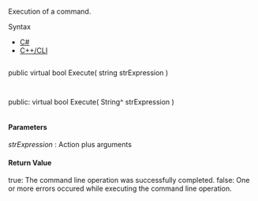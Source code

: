 Execution of a command.

Syntax

* [C#](#i-syntax-CS)
* [C++/CLI](#i-syntax-CPP2005)

```
```
public virtual bool Execute( 
   string strExpression
)
```
```

```
```
public:
virtual bool Execute( 
   String^ strExpression
)
```
```

#### Parameters

*strExpression*
:   Action plus arguments

#### Return Value

true: The command line operation was successfully completed. false: One or more errors occured while executing the command line operation.

